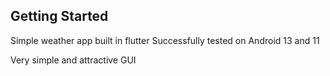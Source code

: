 

## Getting Started

Simple weather app built in flutter 
Successfully tested on Android 13 and 11

Very simple and attractive GUI
